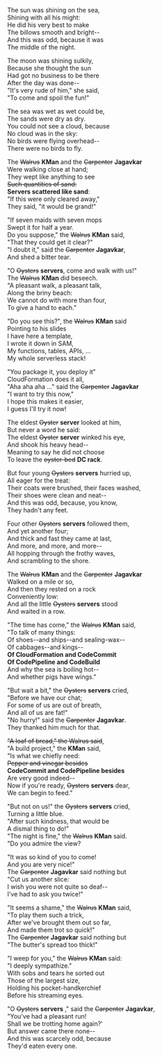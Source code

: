 The sun was shining on the sea,   
Shining with all his might:   
He did his very best to make  
The billows smooth and bright--  
And this was odd, because it was  
The middle of the night.  

The moon was shining sulkily,  
Because she thought the sun  
Had got no business to be there  
After the day was done--  
"It's very rude of him," she said,  
"To come and spoil the fun!"  

The sea was wet as wet could be,  
The sands were dry as dry.  
You could not see a cloud, because  
No cloud was in the sky:  
No birds were flying overhead--  
There were no birds to fly.  

The ~~Walrus~~ **KMan** and the ~~Carpenter~~ **Jagavkar**  
Were walking close at hand;  
They wept like anything to see  
~~Such quantities of sand:~~  
**Servers scattered like sand**:  
"If this were only cleared away,"  
They said, "it would be grand!"  

"If seven maids with seven mops  
Swept it for half a year.  
Do you suppose," the ~~Walrus~~ **KMan** said,  
"That they could get it clear?"  
"I doubt it," said the ~~Carpenter~~ **Jagavkar**,  
And shed a bitter tear.  

"O ~~Oysters~~ **servers**, come and walk with us!"  
The ~~Walrus~~ **KMan** did beseech.  
"A pleasant walk, a pleasant talk,  
Along the briny beach:  
We cannot do with more than four,  
To give a hand to each."  

"Do you see this?", the ~~Walrus~~ **KMan** said  
Pointing to his slides  
I have here a template,  
I wrote it down in SAM,  
My functions, tables, APIs, ...  
My whole serverless stack!  

"You package it, you deploy it"  
CloudFormation does it all,  
"Aha aha aha ..." said the ~~Carpenter~~ **Jagavkar**  
"I want to try this now,"  
I hope this makes it easier,  
I guess I'll try it now!  
 
The eldest ~~Oyster~~ **server** looked at him,  
But never a word he said:  
The eldest ~~Oyster~~ **server** winked his eye,  
And shook his heavy head--  
Meaning to say he did not choose  
To leave the ~~oyster-bed~~ **DC rack**.  

But four young ~~Oysters~~ **servers** hurried up,  
All eager for the treat:  
Their coats were brushed, their faces washed,  
Their shoes were clean and neat--  
And this was odd, because, you know,  
They hadn't any feet.  

Four other ~~Oysters~~ **servers** followed them,  
And yet another four;  
And thick and fast they came at last,  
And more, and more, and more--  
All hopping through the frothy waves,  
And scrambling to the shore.  

The ~~Walrus~~ **KMan** and the ~~Carpenter~~ **Jagavkar**  
Walked on a mile or so,  
And then they rested on a rock  
Conveniently low:  
And all the little ~~Oysters~~ **servers** stood  
And waited in a row.  

"The time has come," the ~~Walrus~~ **KMan** said,  
"To talk of many things:  
Of shoes--and ships--and sealing-wax--  
Of cabbages--and kings--  
**Of CloudFormation and CodeCommit   
Of CodePipeline and CodeBuild**  
And why the sea is boiling hot--  
And whether pigs have wings."  

"But wait a bit," the ~~Oysters~~ **servers** cried,  
"Before we have our chat;  
For some of us are out of breath,  
And all of us are fat!"  
"No hurry!" said the ~~Carpenter~~ **Jagavkar**.  
They thanked him much for that.  

~~"A loaf of bread," the Walrus said~~,  
"A build project," the **KMan** said,  
"Is what we chiefly need:  
~~Pepper and vinegar besides~~  
**CodeCommit and CodePipeline besides**   
Are very good indeed--  
Now if you're ready, ~~Oysters~~ **servers** dear,  
We can begin to feed."  

"But not on us!" the ~~Oysters~~ **servers** cried,  
Turning a little blue.  
"After such kindness, that would be  
A dismal thing to do!"  
"The night is fine," the ~~Walrus~~ **KMan** said.  
"Do you admire the view?  

"It was so kind of you to come!  
And you are very nice!"  
The ~~Carpenter~~ **Jagavkar** said nothing but  
"Cut us another slice:  
I wish you were not quite so deaf--  
I've had to ask you twice!"  

"It seems a shame," the ~~Walrus~~ **KMan** said,  
"To play them such a trick,  
After we've brought them out so far,  
And made them trot so quick!"  
The ~~Carpenter~~ **Jagavkar** said nothing but  
"The butter's spread too thick!"  

"I weep for you," the ~~Walrus~~ **KMan** said:  
"I deeply sympathize."  
With sobs and tears he sorted out  
Those of the largest size,  
Holding his pocket-handkerchief  
Before his streaming eyes.  

"O ~~Oysters~~ **servers** ," said the ~~Carpenter~~ **Jagavkar**,  
"You've had a pleasant run!  
Shall we be trotting home again?'  
But answer came there none--  
And this was scarcely odd, because  
They'd eaten every one.  
